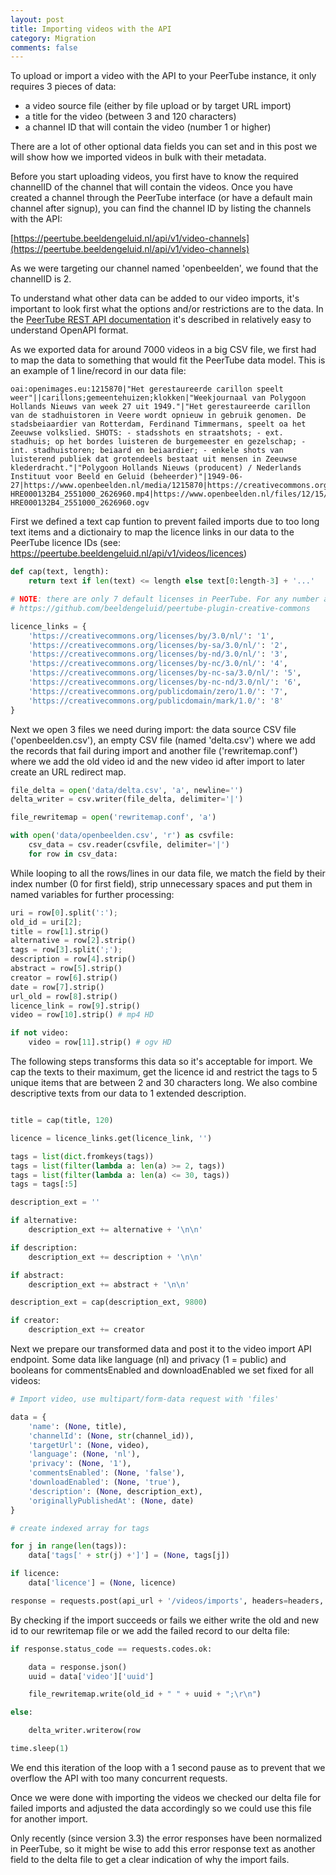 ```yaml
---
layout: post
title: Importing videos with the API
category: Migration
comments: false
---
```


To upload or import a video with the API to your PeerTube instance, it only requires 3 pieces of data:

* a video source file (either by file upload or by target URL import)
* a title for the video (between 3 and 120 characters)
* a channel ID that will contain the video (number 1 or higher)

There are a lot of other optional data fields you can set and in this post we will show how we imported videos in bulk with their metadata.

<!--more-->

Before you start uploading videos, you first have to know the required channelID of the channel that will contain the videos. Once you have created a channel through the PeerTube interface (or have a default main channel after signup), you can find the channel ID by listing the channels with the API:

[https://peertube.beeldengeluid.nl/api/v1/video-channels](https://peertube.beeldengeluid.nl/api/v1/video-channels)

As we were targeting our channel named 'openbeelden', we found that the channelID is 2.

To understand what other data can be added to our video imports, it's important to look first what the options and/or restrictions are to the data. In the [PeerTube REST API documentation](https://docs.joinpeertube.org/api-rest-reference.html#operation/importVideo) it's described in relatively easy to understand OpenAPI format.

As we exported data for around 7000 videos in a big CSV file, we first had to map the data to something that would fit the PeerTube data model. This is an example of 1 line/record in our data file:

```
oai:openimages.eu:1215870|"Het gerestaureerde carillon speelt weer"||carillons;gemeentehuizen;klokken|"Weekjournaal van Polygoon Hollands Nieuws van week 27 uit 1949."|"Het gerestaureerde carillon van de stadhuistoren in Veere wordt opnieuw in gebruik genomen. De stadsbeiaardier van Rotterdam, Ferdinand Timmermans, speelt oa het Zeeuwse volkslied. SHOTS: - stadsshots en straatshots; - ext. stadhuis; op het bordes luisteren de burgemeester en gezelschap; - int. stadhuistoren; beiaard en beiaardier; - enkele shots van luisterend publiek dat grotendeels bestaat uit mensen in Zeeuwse klederdracht."|"Polygoon Hollands Nieuws (producent) / Nederlands Instituut voor Beeld en Geluid (beheerder)"|1949-06-27|https://www.openbeelden.nl/media/1215870|https://creativecommons.org/publicdomain/mark/1.0/|https://www.openbeelden.nl/files/12/15/1217877.1215874.WEEKNUMMER492-HRE000132B4_2551000_2626960.mp4|https://www.openbeelden.nl/files/12/15/1217883.1215874.WEEKNUMMER492-HRE000132B4_2551000_2626960.ogv
```

First we defined a text cap funtion to prevent failed imports due to too long text items and a dictionairy to map the licence links in our data to the PeerTube licence IDs (see: https://peertube.beeldengeluid.nl/api/v1/videos/licences)

```python
def cap(text, length):
	return text if len(text) <= length else text[0:length-3] + '...'

# NOTE: there are only 7 default licenses in PeerTube. For any number above that you need a plugin which adds more license options
# https://github.com/beeldengeluid/peertube-plugin-creative-commons

licence_links = {
	'https://creativecommons.org/licenses/by/3.0/nl/': '1',
	'https://creativecommons.org/licenses/by-sa/3.0/nl/': '2',
	'https://creativecommons.org/licenses/by-nd/3.0/nl/': '3',
	'https://creativecommons.org/licenses/by-nc/3.0/nl/': '4',
	'https://creativecommons.org/licenses/by-nc-sa/3.0/nl/': '5',
	'https://creativecommons.org/licenses/by-nc-nd/3.0/nl/': '6',
	'https://creativecommons.org/publicdomain/zero/1.0/': '7',
	'https://creativecommons.org/publicdomain/mark/1.0/': '8' 
}
```

Next we open 3 files we need during import: the data source CSV file ('openbeelden.csv'), an empty CSV file (named 'delta.csv') where we add the records that fail during import and another file ('rewritemap.conf') where we add the old video id and the new video id after import to later create an URL redirect map.

```python
file_delta = open('data/delta.csv', 'a', newline='')
delta_writer = csv.writer(file_delta, delimiter='|')

file_rewritemap = open('rewritemap.conf', 'a')

with open('data/openbeelden.csv', 'r') as csvfile:
	csv_data = csv.reader(csvfile, delimiter='|')
	for row in csv_data:
```

While looping to all the rows/lines in our data file, we match the field by their index number (0 for first field), strip unnecessary spaces and put them in named variables for further processing:

```python
uri = row[0].split(':');
old_id = uri[2];
title = row[1].strip()
alternative = row[2].strip()
tags = row[3].split(';');
description = row[4].strip()
abstract = row[5].strip()
creator = row[6].strip()
date = row[7].strip()
url_old = row[8].strip()
licence_link = row[9].strip()
video = row[10].strip() # mp4 HD

if not video:
    video = row[11].strip() # ogv HD
```

The following steps transforms this data so it's acceptable for import. We cap the texts to their maximum, get the licence id and restrict the tags to 5 unique items that are between 2 and 30 characters long. We also combine descriptive texts from our data to 1 extended description.

```python

title = cap(title, 120)

licence = licence_links.get(licence_link, '')

tags = list(dict.fromkeys(tags))
tags = list(filter(lambda a: len(a) >= 2, tags))
tags = list(filter(lambda a: len(a) <= 30, tags))
tags = tags[:5]

description_ext = ''

if alternative:
	description_ext += alternative + '\n\n'

if description:
	description_ext += description + '\n\n'

if abstract:
	description_ext += abstract + '\n\n'

description_ext = cap(description_ext, 9800)

if creator:
	description_ext += creator
```

Next we prepare our transformed data and post it to the video import API endpoint. Some data like language (nl) and privacy (1 = public) and booleans for commentsEnabled and downloadEnabled we set fixed for all videos:

```python
# Import video, use multipart/form-data request with 'files'

data = {
	'name': (None, title),
	'channelId': (None, str(channel_id)),
	'targetUrl': (None, video),
	'language': (None, 'nl'),
	'privacy': (None, '1'),
	'commentsEnabled': (None, 'false'),
	'downloadEnabled': (None, 'true'),
	'description': (None, description_ext),
	'originallyPublishedAt': (None, date)
}

# create indexed array for tags

for j in range(len(tags)):
	data['tags[' + str(j) +']'] = (None, tags[j])

if licence:
	data['licence'] = (None, licence)

response = requests.post(api_url + '/videos/imports', headers=headers, files=data)
```

By checking if the import succeeds or fails we either write the old and new id to our rewritemap file or we add the failed record to our delta file:

```python
if response.status_code == requests.codes.ok:

	data = response.json()
	uuid = data['video']['uuid']

	file_rewritemap.write(old_id + " " + uuid + ";\r\n")

else:

	delta_writer.writerow(row

time.sleep(1)
```

We end this iteration of the loop with a 1 second pause as to prevent that we overflow the API with too many concurrent requests.

Once we were done with importing the videos we checked our delta file for failed imports and adjusted the data accordingly so we could use this file for another import. 

Only recently (since version 3.3) the error responses have been normalized in PeerTube, so it might be wise to add this error response text as another field to the delta file to get a clear indication of why the import fails. 